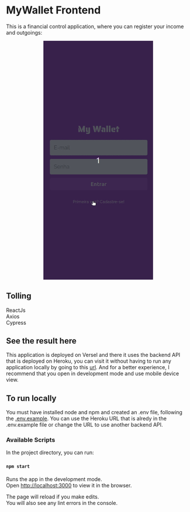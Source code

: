 # MyWallet Frontend

This is a financial control application, where you can register your income and outgoings:

<p align="center" >
<img src="public/my-wallet.gif" width="300" />
</p>

## Tolling

ReactJs</br>
Axios</br>
Cypress</br>

## See the result here

This application is deployed on Versel and there it uses the backend API that is deployed on Heroku, you can visit it without having to run any application locally by going to this [url](https://mywallet-frontend-six.vercel.app/). And for a better experience, I recommend that you open in development mode and use mobile device view.

## To run locally

You must have installed node and npm and created an .env file, following the [.env.example](https://github.com/yasmimc/mywallet-frontend/blob/1885254334a5a25b35e6cfe2b501eaae04e17404/.env.example). You can use the Heroku URL that is alredy in the .env.example file or change the URL to use another backend API.

### Available Scripts

In the project directory, you can run:

#### `npm start`

Runs the app in the development mode.\
Open [http://localhost:3000](http://localhost:3000) to view it in the browser.

The page will reload if you make edits.\
You will also see any lint errors in the console.
